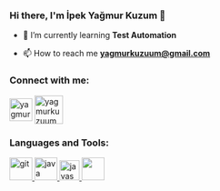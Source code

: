 ### Hi there, I'm İpek Yağmur Kuzum 👋


- 🌱 I’m currently learning **Test Automation**

- 📫 How to reach me **yagmurkuzuum@gmail.com**


<h3 align="left">Connect with me:</h3>
<p align="left">
<a href="https://www.linkedin.com/in/ipekyagmurkuzum/" target="blank"><img align="center" src="https://img.icons8.com/doodle/48/000000/linkedin--v2.png" alt="yagmurkuzuum" height="40" width="40" /></a>
<a href="https://instagram.com/yagmurkuzuum" target="blank"><img align="center" src="https://img.icons8.com/plasticine/100/000000/instagram.png" alt="yagmurkuzuum" height="50" width="50" /></a>


<h3 align="left">Languages and Tools:</h3>
<p align="left">
  <a href="https://icons8.com/icon/20906/git" target="_blank"> <img src="https://img.icons8.com/color/48/000000/git.png" alt="git" width="40" height="40"/>
  <a href="https://icons8.com/icon/GPfHz0SM85FX/java"> <img src="https://img.icons8.com/color/48/000000/java-coffee-cup-logo--v2.png" target="_blank" alt="java" width="40" height="40"/> 
  <a href="https://icons8.com/icon/EPbEfEa7o8CB/postman-is-the-only-complete-api-development-environment" target="_blank"> <img src="https://img.icons8.com/external-tal-revivo-color-tal-revivo/48/000000/external-postman-is-the-only-complete-api-development-environment-logo-color-tal-revivo.png" alt="javascript" width="35" height="35"/>
  <a target="_blank" href="https://icons8.com/icon/VOnRj9vGpXV8/selenium"> <img src="https://img.icons8.com/stickers/100/000000/selenium-test-automation.png" width="40" height="40"</a> 
